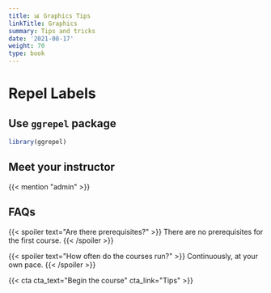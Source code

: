 ```yaml
---
title: 📊 Graphics Tips
linkTitle: Graphics
summary: Tips and tricks
date: '2021-08-17'
weight: 70
type: book
---
```


# Repel Labels

## Use `ggrepel` package

```r
library(ggrepel)
```



## Meet your instructor

{{< mention "admin" >}}

## FAQs

{{< spoiler text="Are there prerequisites?" >}}
There are no prerequisites for the first course.
{{< /spoiler >}}

{{< spoiler text="How often do the courses run?" >}}
Continuously, at your own pace.
{{< /spoiler >}}

{{< cta cta_text="Begin the course" cta_link="Tips" >}}

